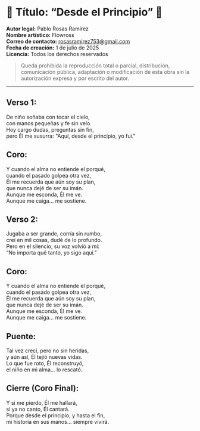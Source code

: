 # 🎵 Título: “Desde el Principio” 🎵  

**Autor legal:** Pablo Rosas Ramírez  
**Nombre artístico:** Flowross  
**Correo de contacto:** rosasramirez753@gmail.com  
**Fecha de creación:** 1 de julio de 2025  
**Licencia:** Todos los derechos reservados  
> Queda prohibida la reproducción total o parcial, distribución, comunicación pública, adaptación o modificación de esta obra sin la autorización expresa y por escrito del autor.

---

## Verso 1:
De niño soñaba con tocar el cielo,  
con manos pequeñas y fe sin velo.  
Hoy cargo dudas, preguntas sin fin,  
pero Él me susurra: "Aquí, desde el principio, yo fui."

## Coro:
Y cuando el alma no entiende el porqué,  
cuando el pasado golpea otra vez,  
Él me recuerda que aún soy su plan,  
que nunca dejé de ser su imán.  
Aunque me esconda, Él me ve.  
Aunque me caiga… me sostiene.

## Verso 2:
Jugaba a ser grande, corría sin rumbo,  
creí en mil cosas, dudé de lo profundo.  
Pero en el silencio, su voz volvió a mí:  
“No importa qué tanto, yo sigo aquí.”

## Coro:
Y cuando el alma no entiende el porqué,  
cuando el pasado golpea otra vez,  
Él me recuerda que aún soy su plan,  
que nunca dejé de ser su imán.  
Aunque me esconda, Él me ve.  
Aunque me caiga… me sostiene.

## Puente:
Tal vez crecí, pero no sin heridas,  
y aún así, Él tejió nuevas vidas.  
Lo que fue roto, Él reconstruyó,  
el niño en mi alma… lo rescató.

## Cierre (Coro Final):
Y si me pierdo, Él me hallará,  
si ya no canto, Él cantará.  
Porque desde el principio, y hasta el fin,  
mi historia en sus manos… siempre vivirá.
